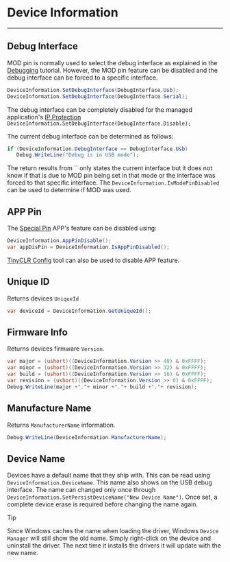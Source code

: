 # Device Information
---

## Debug Interface

MOD pin is normally used to select the debug interface as explained in the [Debugging](debugging.md) tutorial. However, the MOD pin feature can be disabled and the debug interface can be forced to a specific interface.

```cs
DeviceInformation.SetDebugInterface(DebugInterface.Usb);
DeviceInformation.SetDebugInterface(DebugInterface.Serial);
```
The debug interface can be completely disabled for the managed application's [IP Protection](ip-protection.md) `DeviceInformation.SetDebugInterface(DebugInterface.Disable);`

The current debug interface can be determined as follows:

```cs
if (DeviceInformation.DebugInterface == DebugInterface.Usb)
   Debug.WriteLine("Debug is in USB mode");
```

The return results from `` only states the current interface but it does not know if that is due to MOD pin being set in that mode or the interface was forced to that specific interface. The `DeviceInformation.IsModePinDisabled` can be used to determine if MOD was used.

## APP Pin
The [Special Pin](../special-pins.md) APP's feature can be disabled using:

```cs
DeviceInformation.AppPinDisable();
var appDisPin = DeviceInformation.IsAppPinDisabled();
```

[TinyCLR Config](../tinyclr-config.md) tool can also be used to disable APP feature.

## Unique ID

Returns devices `UniqueId`
```cs
var deviceId = DeviceInformation.GetUniqueId();
```

## Firmware Info
Returns devices firmware `Version`.
```cs
var major = (ushort)((DeviceInformation.Version >> 48) & 0xFFFF);
var minor = (ushort)((DeviceInformation.Version >> 32) & 0xFFFF);
var build = (ushort)((DeviceInformation.Version >> 16) & 0xFFFF);
var revision = (ushort)((DeviceInformation.Version >> 0) & 0xFFFF);
Debug.WriteLine(major +"."+ minor +"."+ build +"."+ revision);
```

## Manufacture Name
Returns `ManufacturerName` information.  
```cs
Debug.WriteLine(DeviceInformation.ManufacturerName);
```

## Device Name
Devices have a default name that they ship with. This can be read using `DeviceInformation.DeviceName`. This name also shows on the USB debug interface. The name can changed only once through `DeviceInformation.SetPersistDeviceName("New Device Name")`. Once set, a complete device erase is required before changing the name again.

> [!TIP]
> Since Windows caches the name when loading the driver, Windows `Device Manager` will still show the old name. Simply right-click on the device and uninstall the driver. The next time it installs the drivers it will update with the new name.
